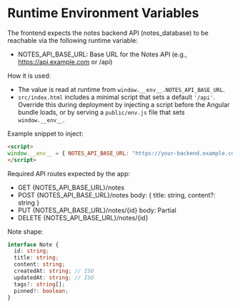 # Runtime Environment Variables

The frontend expects the notes backend API (notes_database) to be reachable via the following runtime variable:

- NOTES_API_BASE_URL: Base URL for the Notes API (e.g., https://api.example.com or /api)

How it is used:
- The value is read at runtime from `window.__env__.NOTES_API_BASE_URL`.
- `src/index.html` includes a minimal script that sets a default `'/api'`. Override this during deployment by injecting a script before the Angular bundle loads, or by serving a `public/env.js` file that sets `window.__env__`.

Example snippet to inject:
```html
<script>
window.__env__ = { NOTES_API_BASE_URL: "https://your-backend.example.com" };
</script>
```

Required API routes expected by the app:
- GET    {NOTES_API_BASE_URL}/notes
- POST   {NOTES_API_BASE_URL}/notes           body: { title: string, content?: string }
- PUT    {NOTES_API_BASE_URL}/notes/{id}      body: Partial<Note>
- DELETE {NOTES_API_BASE_URL}/notes/{id}

Note shape:
```ts
interface Note {
  id: string;
  title: string;
  content: string;
  createdAt: string; // ISO
  updatedAt: string; // ISO
  tags?: string[];
  pinned?: boolean;
}
```
